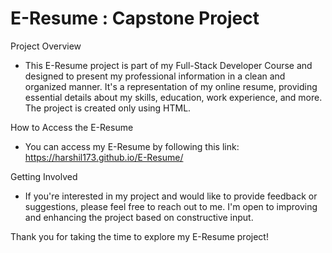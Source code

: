 # E-Resume : Capstone Project

Project Overview
  - This E-Resume project is part of my Full-Stack Developer Course and designed to present my professional information in a clean and organized manner. It's a representation of my online resume, providing essential details about my skills, education, work experience, and more. The project is created only using HTML.

How to Access the E-Resume
 - You can access my E-Resume by following this link: https://harshil173.github.io/E-Resume/

Getting Involved
 - If you're interested in my project and would like to provide feedback or suggestions, please feel free to reach out to me. I'm open to improving and enhancing the project based on constructive input.

Thank you for taking the time to explore my E-Resume project!
